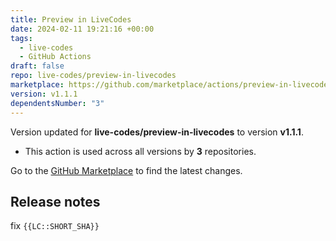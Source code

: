 ```yaml
---
title: Preview in LiveCodes
date: 2024-02-11 19:21:16 +00:00
tags:
  - live-codes
  - GitHub Actions
draft: false
repo: live-codes/preview-in-livecodes
marketplace: https://github.com/marketplace/actions/preview-in-livecodes
version: v1.1.1
dependentsNumber: "3"
---
```



Version updated for **live-codes/preview-in-livecodes** to version **v1.1.1**.
- This action is used across all versions by **3** repositories.

Go to the [GitHub Marketplace](https://github.com/marketplace/actions/preview-in-livecodes) to find the latest changes.

## Release notes

fix `{{LC::SHORT_SHA}}`
